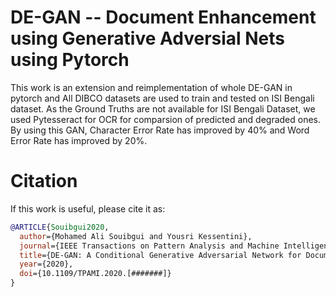 # DE-GAN -- Document Enhancement using Generative Adversial Nets using Pytorch  

This work is an extension and reimplementation of whole DE-GAN in pytorch and All DIBCO datasets are used to train and tested on ISI Bengali dataset. As the Ground Truths are not available for ISI Bengali Dataset, we used Pytesseract for OCR for comparsion of predicted and degraded ones. By using this GAN, Character Error Rate has improved by 40% and Word Error Rate has improved by 20%.

# Citation

If this work is useful, please cite it as:

```bibtex
@ARTICLE{Souibgui2020,
  author={Mohamed Ali Souibgui and Yousri Kessentini},
  journal={IEEE Transactions on Pattern Analysis and Machine Intelligence},
  title={DE-GAN: A Conditional Generative Adversarial Network for Document Enhancement},
  year={2020},
  doi={10.1109/TPAMI.2020.[#######]}
}
